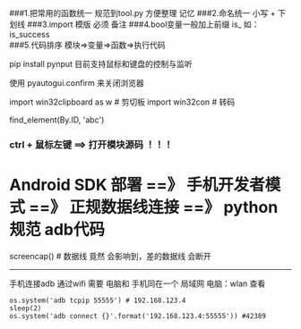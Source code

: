 

###1.把常用的函数统一 规范到tool.py  方便整理 记忆
###2.命名统一 小写  + 下划线 
###3.import 模版 必须 备注 
###4.bool变量一般加上前缀 is_ 如：is_success  
###5.代码排序 模块=>变量=>函数=>执行代码

pip install pynput
目前支持鼠标和键盘的控制与监听

使用 pyautogui.confirm  来关闭浏览器

import win32clipboard as w # 剪切板
import win32con # 转码

find_element(By.ID, 'abc')

### ctrl + 鼠标左键  ==> 打开模块源码 ！！！


# Android SDK 部署 ==》 手机开发者模式 ==》 正规数据线连接 ==》 python规范 adb代码

screencap() # 数据线 竟然 会影响到，差的数据线 会断开


---

手机连接adb 通过wifi 需要 电脑和 手机同在一个 局域网
电脑：wlan 查看 


    os.system('adb tcpip 55555') # 192.168.123.4
    sleep(2)
    os.system('adb connect {}'.format('192.168.123.4:55555')) #42389